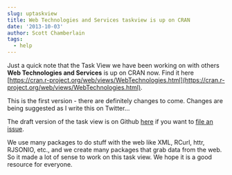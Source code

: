 ```yaml
---
slug: uptaskview
title: Web Technologies and Services taskview is up on CRAN
date: '2013-10-03'
author: Scott Chamberlain
tags:
  - help
---
```


Just a quick note that the Task View we have been working on with others **Web Technologies and Services** is up on CRAN now. Find it here [https://cran.r-project.org/web/views/WebTechnologies.html](https://cran.r-project.org/web/views/WebTechnologies.html).

This is the first version - there are definitely changes to come. Changes are being suggested as I write this on Twitter...

The draft version of the task view is on Github [here](https://github.com/ropensci/webservices) if you want to [file an issue](https://github.com/ropensci/webservices/issues).

We use many packages to do stuff with the web like XML, RCurl, httr, RJSONIO, etc., and we create many packages that grab data from the web. So it made a lot of sense to work on this task view. We hope it is a good resource for everyone.
